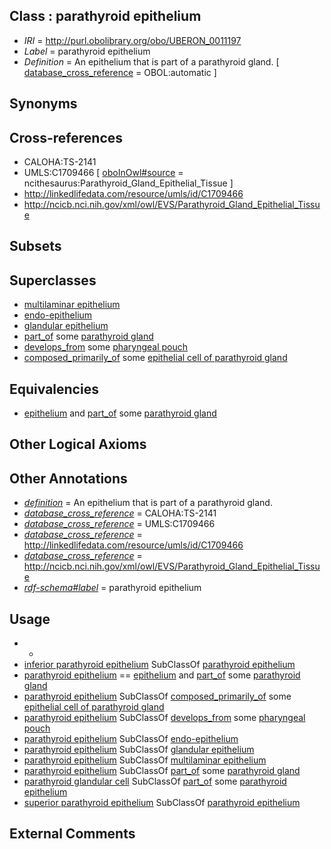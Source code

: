 
## Class : parathyroid epithelium

 * *IRI* = http://purl.obolibrary.org/obo/UBERON_0011197
 * *Label* = parathyroid epithelium
 * *Definition* = An epithelium that is part of a parathyroid gland. [ [database_cross_reference](../../ef/oboInOwl#hasDbXref.md) = OBOL:automatic ]

## Synonyms


## Cross-references

 * CALOHA:TS-2141
 * UMLS:C1709466 [ [oboInOwl#source](../../ce/oboInOwl#source.md) = ncithesaurus:Parathyroid_Gland_Epithelial_Tissue ]
 * http://linkedlifedata.com/resource/umls/id/C1709466
 * http://ncicb.nci.nih.gov/xml/owl/EVS/Parathyroid_Gland_Epithelial_Tissue

## Subsets


## Superclasses

 * [multilaminar epithelium](../../UBERON/86/UBERON_0000486.md)
 * [endo-epithelium](../../UBERON/11/UBERON_0005911.md)
 * [glandular epithelium](../../UBERON/99/UBERON_0006799.md)
 * [part_of](../../BFO/50/BFO_0000050.md) some [parathyroid gland](../../UBERON/32/UBERON_0001132.md)
 * [develops_from](../../RO/02/RO_0002202.md) some [pharyngeal pouch](../../UBERON/17/UBERON_0004117.md)
 * [composed_primarily_of](../../RO/73/RO_0002473.md) some [epithelial cell of parathyroid gland](../../CL/60/CL_0002260.md)

## Equivalencies

 * [epithelium](../../UBERON/83/UBERON_0000483.md) and [part_of](../../BFO/50/BFO_0000050.md) some [parathyroid gland](../../UBERON/32/UBERON_0001132.md)

## Other Logical Axioms


## Other Annotations

 * *[definition](../../IAO/15/IAO_0000115.md)* = An epithelium that is part of a parathyroid gland.
 * *[database_cross_reference](../../ef/oboInOwl#hasDbXref.md)* = CALOHA:TS-2141
 * *[database_cross_reference](../../ef/oboInOwl#hasDbXref.md)* = UMLS:C1709466
 * *[database_cross_reference](../../ef/oboInOwl#hasDbXref.md)* = http://linkedlifedata.com/resource/umls/id/C1709466
 * *[database_cross_reference](../../ef/oboInOwl#hasDbXref.md)* = http://ncicb.nci.nih.gov/xml/owl/EVS/Parathyroid_Gland_Epithelial_Tissue
 * *[rdf-schema#label](../../el/rdf-schema#label.md)* = parathyroid epithelium

## Usage

 * -
 * [inferior parathyroid epithelium](../../UBERON/95/UBERON_0011195.md) SubClassOf [parathyroid epithelium](../../UBERON/97/UBERON_0011197.md)
 * [parathyroid epithelium](../../UBERON/97/UBERON_0011197.md) == [epithelium](../../UBERON/83/UBERON_0000483.md) and [part_of](../../BFO/50/BFO_0000050.md) some [parathyroid gland](../../UBERON/32/UBERON_0001132.md)
 * [parathyroid epithelium](../../UBERON/97/UBERON_0011197.md) SubClassOf [composed_primarily_of](../../RO/73/RO_0002473.md) some [epithelial cell of parathyroid gland](../../CL/60/CL_0002260.md)
 * [parathyroid epithelium](../../UBERON/97/UBERON_0011197.md) SubClassOf [develops_from](../../RO/02/RO_0002202.md) some [pharyngeal pouch](../../UBERON/17/UBERON_0004117.md)
 * [parathyroid epithelium](../../UBERON/97/UBERON_0011197.md) SubClassOf [endo-epithelium](../../UBERON/11/UBERON_0005911.md)
 * [parathyroid epithelium](../../UBERON/97/UBERON_0011197.md) SubClassOf [glandular epithelium](../../UBERON/99/UBERON_0006799.md)
 * [parathyroid epithelium](../../UBERON/97/UBERON_0011197.md) SubClassOf [multilaminar epithelium](../../UBERON/86/UBERON_0000486.md)
 * [parathyroid epithelium](../../UBERON/97/UBERON_0011197.md) SubClassOf [part_of](../../BFO/50/BFO_0000050.md) some [parathyroid gland](../../UBERON/32/UBERON_0001132.md)
 * [parathyroid glandular cell](../../CL/93/CL_1001593.md) SubClassOf [part_of](../../BFO/50/BFO_0000050.md) some [parathyroid epithelium](../../UBERON/97/UBERON_0011197.md)
 * [superior parathyroid epithelium](../../UBERON/96/UBERON_0011196.md) SubClassOf [parathyroid epithelium](../../UBERON/97/UBERON_0011197.md)

## External Comments

